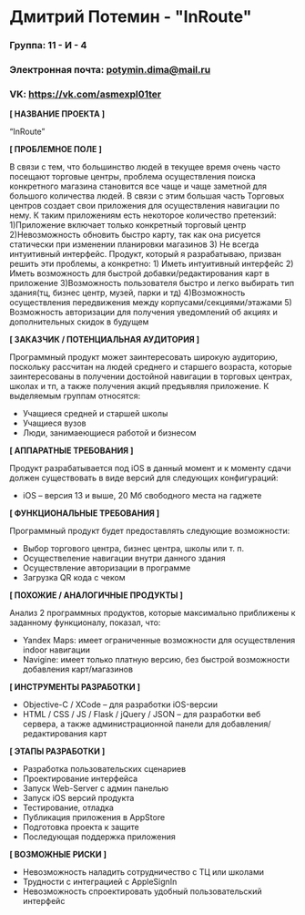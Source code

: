 # Дмитрий Потемин - "InRoute"

### Группа: 11 - И - 4
### Электронная почта: potymin.dima@mail.ru
### VK: https://vk.com/asmexpl01ter


**[ НАЗВАНИЕ ПРОЕКТА ]**

“InRoute”

**[ ПРОБЛЕМНОЕ ПОЛЕ ]**

В связи с тем, что большинство людей в текущее время очень часто посещают торговые центры, проблема осуществления поиска конкретного магазина становится все чаще и чаще заметной для большого количества людей. В связи с этим большая часть Торговых центров создает свои приложения для осуществления навигации по нему. К таким приложениям есть некоторое количество претензий: 1)Приложение включает только конкретный торговый центр 2)Невозможность обновить быстро карту, так как она рисуется статически при изменении планировки магазинов 3) Не всегда интуитивный интерфейс. Продукт, который я разрабатываю, призван решить эти проблемы, а конкретно: 1) Иметь интуитивный интерфейс 2) Иметь возможность для быстрой добавки/редактирования карт в приложение 3)Возможность пользователя быстро и легко выбирать тип здания(тц, бизнес центр, музей, парки и тд) 4)Возможность осуществления передвижения между корпусами/секциями/этажами 5) Возможность авторизации для получения уведомлений об акциях и дополнительных скидок в будущем  

**[ ЗАКАЗЧИК / ПОТЕНЦИАЛЬНАЯ АУДИТОРИЯ ]**

Программный продукт может заинтересовать широкую аудиторию, поскольку рассчитан на людей среднего и старшего возраста, которые заинтересованы в получении достойной навигации в торговых центрах, школах и тп, а также получения акций предъявляя приложение. К выделяемым группам относятся:

* Учащиеся средней и старшей школы
* Учащиеся вузов
* Люди, занимаеющиеся работой и бизнесом

**[ АППАРАТНЫЕ ТРЕБОВАНИЯ ]** 

Продукт разрабатывается под iOS в данный момент и к моменту сдачи должен существовать в виде версий для следующих конфигураций:

* iOS – версия 13 и выше, 20 Мб свободного места на гаджете


**[ ФУНКЦИОНАЛЬНЫЕ ТРЕБОВАНИЯ ]**

Программный продукт будет предоставлять следующие возможности:
* Выбор торгового центра, бизнес центра, школы или т. п.
* Осуществеление навигации внутри данного здания
* Осуществление авторизации в программе
* Загрузка QR кода с чеком


**[ ПОХОЖИЕ / АНАЛОГИЧНЫЕ ПРОДУКТЫ ]**

Анализ 2 программных продуктов, которые максимально приближены к заданному функционалу, показал, что:

* Yandex Maps: имеет ограниченные возможности для осуществления indoor навигации
* Navigine: имеет только платную версию, без быстрой возможности добавления карт/магазинов

**[ ИНСТРУМЕНТЫ РАЗРАБОТКИ ]**

*	Objective-C / XCode – для разработки iOS-версии
*	HTML / CSS / JS / Flask / jQuery / JSON – для разработки веб сервера, а также администрационной панели для добавления/редактирования карт

**[ ЭТАПЫ РАЗРАБОТКИ ]**

*	Разработка пользовательских сценариев
*	Проектирование интерфейса
* Запуск Web-Server с админ панелью
*	Запуск iOS версий продукта
*	Тестирование, отладка
* Публикация приложения в AppStore
*	Подготовка проекта к защите
* Последующая поддержка приложения

**[ ВОЗМОЖНЫЕ РИСКИ ]**

*	Невозможность наладить сотрудничество с ТЦ или школами
*	Трудности с интеграцией с AppleSignIn
*	Невозможность спроектировать удобный пользовательский интерфейс 
